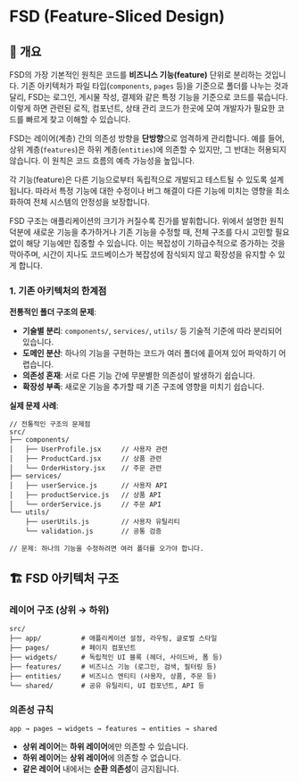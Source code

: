 # FSD (Feature-Sliced Design)

## 📖 개요

FSD의 가장 기본적인 원칙은 코드를 **비즈니스 기능(feature)** 단위로 분리하는 것입니다. 기존 아키텍처가 파일 타입(`components`, `pages` 등)을 기준으로 폴더를 나누는 것과 달리, FSD는 로그인, 게시물 작성, 결제와 같은 특정 기능을 기준으로 코드를 묶습니다. 이렇게 하면 관련된 로직, 컴포넌트, 상태 관리 코드가 한곳에 모여 개발자가 필요한 코드를 빠르게 찾고 이해할 수 있습니다.

FSD는 레이어(계층) 간의 의존성 방향을 **단방향**으로 엄격하게 관리합니다. 예를 들어, 상위 계층(`features`)은 하위 계층(`entities`)에 의존할 수 있지만, 그 반대는 허용되지 않습니다. 이 원칙은 코드 흐름의 예측 가능성을 높입니다.

각 기능(feature)은 다른 기능으로부터 독립적으로 개발되고 테스트될 수 있도록 설계됩니다. 따라서 특정 기능에 대한 수정이나 버그 해결이 다른 기능에 미치는 영향을 최소화하여 전체 시스템의 안정성을 보장합니다.

FSD 구조는 애플리케이션의 크기가 커질수록 진가를 발휘합니다. 위에서 설명한 원칙 덕분에 새로운 기능을 추가하거나 기존 기능을 수정할 때, 전체 구조를 다시 고민할 필요 없이 해당 기능에만 집중할 수 있습니다. 이는 복잡성이 기하급수적으로 증가하는 것을 막아주며, 시간이 지나도 코드베이스가 복잡성에 잠식되지 않고 확장성을 유지할 수 있게 합니다.

### 1. 기존 아키텍처의 한계점

**전통적인 폴더 구조의 문제**:

- **기술별 분리**: `components/`, `services/`, `utils/` 등 기술적 기준에 따라 분리되어 있습니다.
- **도메인 분산**: 하나의 기능을 구현하는 코드가 여러 폴더에 흩어져 있어 파악하기 어렵습니다.
- **의존성 혼재**: 서로 다른 기능 간에 무분별한 의존성이 발생하기 쉽습니다.
- **확장성 부족**: 새로운 기능을 추가할 때 기존 구조에 영향을 미치기 쉽습니다.

**실제 문제 사례**:

```
// 전통적인 구조의 문제점
src/
├── components/
│   ├── UserProfile.jsx     // 사용자 관련
│   ├── ProductCard.jsx     // 상품 관련
│   └── OrderHistory.jsx    // 주문 관련
├── services/
│   ├── userService.js      // 사용자 API
│   ├── productService.js   // 상품 API
│   └── orderService.js     // 주문 API
└── utils/
    ├── userUtils.js        // 사용자 유틸리티
    └── validation.js       // 공통 검증

// 문제: 하나의 기능을 수정하려면 여러 폴더를 오가야 합니다.
```

## 🏗️ FSD 아키텍처 구조

### 레이어 구조 (상위 → 하위)

```
src/
├── app/          # 애플리케이션 설정, 라우팅, 글로벌 스타일
├── pages/        # 페이지 컴포넌트
├── widgets/      # 독립적인 UI 블록 (헤더, 사이드바, 폼 등)
├── features/     # 비즈니스 기능 (로그인, 검색, 필터링 등)
├── entities/     # 비즈니스 엔티티 (사용자, 상품, 주문 등)
└── shared/       # 공유 유틸리티, UI 컴포넌트, API 등
```

### 의존성 규칙

```
app → pages → widgets → features → entities → shared
```

- **상위 레이어**는 **하위 레이어**에만 의존할 수 있습니다.
- **하위 레이어**는 **상위 레이어**에 의존할 수 없습니다.
- **같은 레이어** 내에서는 **순환 의존성**이 금지됩니다.
